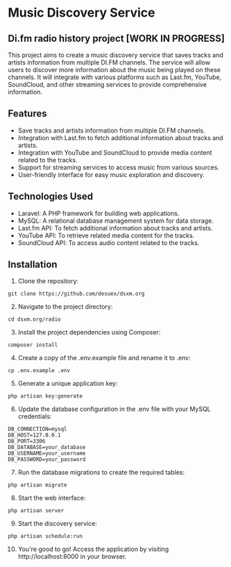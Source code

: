 # Music Discovery Service
## Di.fm radio history project [WORK IN PROGRESS]

This project aims to create a music discovery service that saves tracks and artists information from multiple DI.FM channels. The service will allow users to discover more information about the music being played on these channels. It will integrate with various platforms such as Last.fm, YouTube, SoundCloud, and other streaming services to provide comprehensive information.

## Features

- Save tracks and artists information from multiple DI.FM channels.
- Integration with Last.fm to fetch additional information about tracks and artists.
- Integration with YouTube and SoundCloud to provide media content related to the tracks.
- Support for streaming services to access music from various sources.
- User-friendly interface for easy music exploration and discovery.

## Technologies Used

- Laravel: A PHP framework for building web applications.
- MySQL: A relational database management system for data storage.
- Last.fm API: To fetch additional information about tracks and artists.
- YouTube API: To retrieve related media content for the tracks.
- SoundCloud API: To access audio content related to the tracks.

## Installation

1. Clone the repository:
```shell
git clone https://github.com/desuex/dsxm.org
```

2. Navigate to the project directory:
```shell
cd dsxm.org/radio
```

3. Install the project dependencies using Composer:
```shell
composer install
```

4. Create a copy of the .env.example file and rename it to .env:

```shell
cp .env.example .env
```

5. Generate a unique application key:
```shell
php artisan key:generate
```

6. Update the database configuration in the .env file with your MySQL credentials:
```shell
DB_CONNECTION=mysql
DB_HOST=127.0.0.1
DB_PORT=3306
DB_DATABASE=your_database
DB_USERNAME=your_username
DB_PASSWORD=your_password
```

7. Run the database migrations to create the required tables:
```shell
php artisan migrate
```

8. Start the web interface:
```shell
php artisan server
```
9. Start the discovery service:
```shell
php artisan schedule:run
```
10. You're good to go! Access the application by visiting http://localhost:8000 in your browser.
